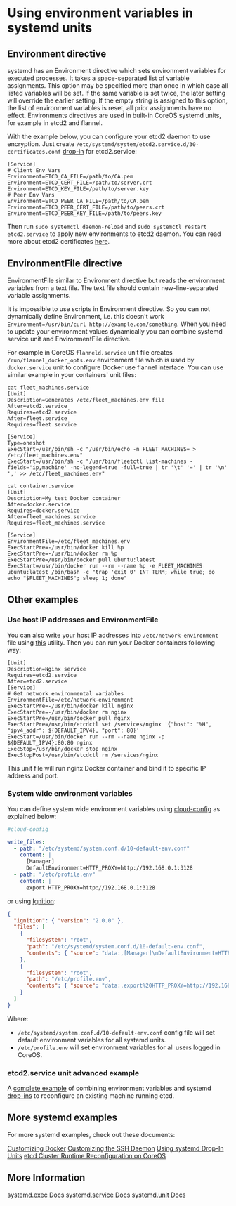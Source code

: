 # Using environment variables in systemd units

## Environment directive

systemd has an Environment directive which sets environment variables for executed processes. It takes a space-separated list of variable assignments. This option may be specified more than once in which case all listed variables will be set. If the same variable is set twice, the later setting will override the earlier setting. If the empty string is assigned to this option, the list of environment variables is reset, all prior assignments have no effect. Environments directives are used in built-in CoreOS systemd units, for example in etcd2 and flannel.

With the example below, you can configure your etcd2 daemon to use encryption. Just create `/etc/systemd/system/etcd2.service.d/30-certificates.conf` [drop-in] for etcd2.service:

```
[Service]
# Client Env Vars
Environment=ETCD_CA_FILE=/path/to/CA.pem
Environment=ETCD_CERT_FILE=/path/to/server.crt
Environment=ETCD_KEY_FILE=/path/to/server.key
# Peer Env Vars
Environment=ETCD_PEER_CA_FILE=/path/to/CA.pem
Environment=ETCD_PEER_CERT_FILE=/path/to/peers.crt
Environment=ETCD_PEER_KEY_FILE=/path/to/peers.key
```

Then run `sudo systemctl daemon-reload` and `sudo systemctl restart etcd2.service` to apply new environments to etcd2 daemon. You can read more about etcd2 certificates [here][customizing-etcd].

## EnvironmentFile directive

EnvironmentFile similar to Environment directive but reads the environment variables from a text file. The text file should contain new-line-separated variable assignments.

It is impossible to use scripts in Environment directive. So you can not dynamically define Environment, i.e. this doesn't work `Environment=/usr/bin/curl http://example.com/something`. When you need to update your environment values dynamically you can combine systemd service unit and EnvironmentFile directive.

For example in CoreOS `flanneld.service` unit file creates `/run/flannel_docker_opts.env` environment file which is used by `docker.service` unit to configure Docker use flannel interface. You can use similar example in your containers' unit files:

```
cat fleet_machines.service
[Unit]
Description=Generates /etc/fleet_machines.env file
After=etcd2.service
Requires=etcd2.service
After=fleet.service
Requires=fleet.service

[Service]
Type=oneshot
ExecStart=/usr/bin/sh -c "/usr/bin/echo -n FLEET_MACHINES= > /etc/fleet_machines.env"
ExecStart=/usr/bin/sh -c "/usr/bin/fleetctl list-machines -fields='ip,machine' -no-legend=true -full=true | tr '\t' '=' | tr '\n' ',' >> /etc/fleet_machines.env"
```

```
cat container.service
[Unit]
Description=My test Docker container
After=docker.service
Requires=docker.service
After=fleet_machines.service
Requires=fleet_machines.service

[Service]
EnvironmentFile=/etc/fleet_machines.env
ExecStartPre=-/usr/bin/docker kill %p
ExecStartPre=-/usr/bin/docker rm %p
ExecStartPre=/usr/bin/docker pull ubuntu:latest
ExecStart=/usr/bin/docker run --rm --name %p -e FLEET_MACHINES ubuntu:latest /bin/bash -c "trap 'exit 0' INT TERM; while true; do echo "$FLEET_MACHINES"; sleep 1; done"
```

## Other examples

### Use host IP addresses and EnvironmentFile

You can also write your host IP addresses into `/etc/network-environment` file using [this](https://github.com/kelseyhightower/setup-network-environment) utility. Then you can run your Docker containers following way:

```
[Unit]
Description=Nginx service
Requires=etcd2.service
After=etcd2.service
[Service]
# Get network environmental variables
EnvironmentFile=/etc/network-environment
ExecStartPre=-/usr/bin/docker kill nginx
ExecStartPre=-/usr/bin/docker rm nginx
ExecStartPre=/usr/bin/docker pull nginx
ExecStartPre=/usr/bin/etcdctl set /services/nginx '{"host": "%H", "ipv4_addr": ${DEFAULT_IPV4}, "port": 80}'
ExecStart=/usr/bin/docker run --rm --name nginx -p ${DEFAULT_IPV4}:80:80 nginx
ExecStop=/usr/bin/docker stop nginx
ExecStopPost=/usr/bin/etcdctl rm /services/nginx
```

This unit file will run nginx Docker container and bind it to specific IP address and port.

### System wide environment variables

You can define system wide environment variables using [cloud-config] as explained below:

```yaml
#cloud-config

write_files:
  - path: "/etc/systemd/system.conf.d/10-default-env.conf"
    content: |
      [Manager]
      DefaultEnvironment=HTTP_PROXY=http://192.168.0.1:3128
  - path: "/etc/profile.env"
    content: |
      export HTTP_PROXY=http://192.168.0.1:3128
```

or using [Ignition][ignition]:

```json
{
  "ignition": { "version": "2.0.0" },
  "files": [
    {
      "filesystem": "root",
      "path": "/etc/systemd/system.conf.d/10-default-env.conf",
      "contents": { "source": "data:,[Manager]\nDefaultEnvironment=HTTP_PROXY=http://192.168.0.1:3128" }
    },
    {
      "filesystem": "root",
      "path": "/etc/profile.env",
      "contents": { "source": "data:,export%20HTTP_PROXY=http://192.168.0.1:3128" }
    }
  ]
}
```

Where:

* `/etc/systemd/system.conf.d/10-default-env.conf` config file will set default environment variables for all systemd units.
* `/etc/profile.env` will set environment variables for all users logged in CoreOS.

### etcd2.service unit advanced example

A [complete example][etcd-cluster-reconfiguration] of combining environment variables and systemd [drop-ins][drop-in] to reconfigure an existing machine running etcd.

## More systemd examples

For more systemd examples, check out these documents:

[Customizing Docker][customizing-docker]
[Customizing the SSH Daemon][customizing-sshd]
[Using systemd Drop-In Units][drop-in]
[etcd Cluster Runtime Reconfiguration on CoreOS][etcd-cluster-reconfiguration]

[drop-in]: using-systemd-drop-in-units.md
[customizing-sshd]: customizing-sshd.md#changing-the-sshd-port
[customizing-etcd]: customize-etcd-unit.md
[customizing-docker]: customizing-docker.md#using-a-dockercfg-file-for-authentication
[cloud-config]: https://github.com/coreos/coreos-cloudinit/blob/master/Documentation/cloud-config.md
[etcd-discovery]: cluster-discovery.md
[systemd-udev]: using-systemd-and-udev-rules.md
[etcd-cluster-reconfiguration]: ../etcd/etcd-live-cluster-reconfiguration.md
[ignition]: https://github.com/coreos/ignition/blob/master/doc/getting-started.md

## More Information

<a class="btn btn-default" href="http://www.freedesktop.org/software/systemd/man/systemd.exec.html">systemd.exec Docs</a>
<a class="btn btn-default" href="http://www.freedesktop.org/software/systemd/man/systemd.service.html">systemd.service Docs</a>
<a class="btn btn-default" href="http://www.freedesktop.org/software/systemd/man/systemd.unit.html">systemd.unit Docs</a>
